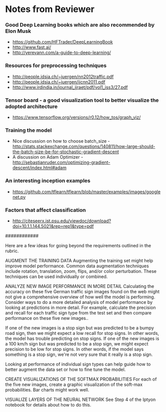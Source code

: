 
# Notes from Reviewer 

### Good Deep Learning books which are also recommended by Elon Musk 
- https://github.com/HFTrader/DeepLearningBook
- http://www.fast.ai/
- http://yerevann.com/a-guide-to-deep-learning/

### Resources for preprocessing techniques
- http://people.idsia.ch/~juergen/nn2012traffic.pdf
- http://people.idsia.ch/~juergen/ijcnn2011.pdf
- http://www.irdindia.in/journal_ijraet/pdf/vol1_iss3/27.pdf

### Tensor board - a good visualization tool to better visualize the adopted architecture 
- https://www.tensorflow.org/versions/r0.12/how_tos/graph_viz/

### Training the model 
- Nice discussion on how to choose batch_size - http://stats.stackexchange.com/questions/140811/how-large-should-the-batch-size-be-for-stochastic-gradient-descent
- A discussion on Adam Optimizer - http://sebastianruder.com/optimizing-gradient-descent/index.html#adam

###  An interesting inception examples
- https://github.com/tflearn/tflearn/blob/master/examples/images/googlenet.py

### Factors that affect classification 
-  http://citeseerx.ist.psu.edu/viewdoc/download?doi=10.1.1.144.5021&rep=rep1&type=pdf

############

Here are a few ideas for going beyond the requirements outlined in the rubric.

AUGMENT THE TRAINING DATA
Augmenting the training set might help improve model performance. Common data augmentation techniques include rotation, translation, zoom, flips, and/or color perturbation. These techniques can be used individually or combined.

ANALYZE NEW IMAGE PERFORMANCE IN MORE DETAIL
Calculating the accuracy on these five German traffic sign images found on the web might not give a comprehensive overview of how well the model is performing. Consider ways to do a more detailed analysis of model performance by looking at predictions in more detail. For example, calculate the precision and recall for each traffic sign type from the test set and then compare performance on these five new images..

If one of the new images is a stop sign but was predicted to be a bumpy road sign, then we might expect a low recall for stop signs. In other words, the model has trouble predicting on stop signs. If one of the new images is a 100 km/h sign but was predicted to be a stop sign, we might expect precision to be low for stop signs. In other words, if the model says something is a stop sign, we're not very sure that it really is a stop sign.

Looking at performance of individual sign types can help guide how to better augment the data set or how to fine tune the model.

CREATE VISUALIZATIONS OF THE SOFTMAX PROBABILITIES
For each of the five new images, create a graphic visualization of the soft-max probabilities. Bar charts might work well.

VISUALIZE LAYERS OF THE NEURAL NETWORK
See Step 4 of the Iptyon notebook for details about how to do this.
